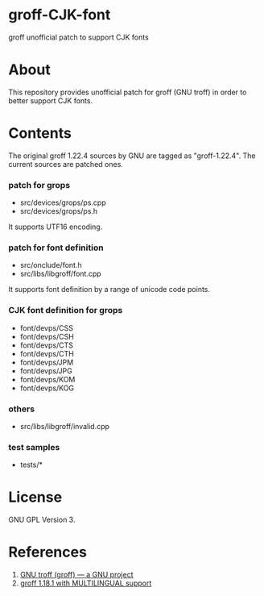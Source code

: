 groff-CJK-font
==============

groff unofficial patch to support CJK fonts

# About

This repository provides unofficial patch for groff (GNU troff)
in order to better support CJK fonts.


# Contents

The original groff 1.22.4 sources by GNU are tagged as "groff-1.22.4".
The current sources are patched ones.

### patch for grops
- src/devices/grops/ps.cpp
- src/devices/grops/ps.h

It supports UTF16 encoding.

### patch for font definition
- src/onclude/font.h
- src/libs/libgroff/font.cpp

It supports font definition by a range of unicode code points.

### CJK font definition for grops
- font/devps/CSS
- font/devps/CSH
- font/devps/CTS
- font/devps/CTH
- font/devps/JPM
- font/devps/JPG
- font/devps/KOM
- font/devps/KOG

### others
- src/libs/libgroff/invalid.cpp

### test samples
- tests/*


# License

GNU GPL Version 3.


# References

1. [GNU troff (groff) — a GNU project](https://www.gnu.org/software/groff/)
2. [groff 1.18.1 with MULTILINGUAL support](https://answers.launchpad.net/ubuntu/+source/groff/1.18.1.1-12)

